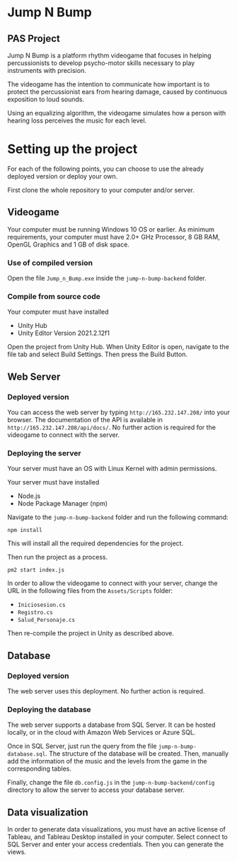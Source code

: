# Jump N Bump
## PAS Project

Jump N Bump is a platform rhythm videogame that focuses in helping percussionists to develop psycho-motor skills necessary to play instruments with precision.

The videogame has the intention to communicate how important is to protect the percussionist ears from hearing damage, caused by continuous exposition to loud sounds.

Using an equalizing algorithm, the videogame simulates how a person with hearing loss perceives the music for each level.

# Setting up the project

For each of the following points, you can choose to use the already deployed version or deploy your own.

First clone the whole repository to your computer and/or server.

## Videogame

Your computer must be running Windows 10 OS or earlier. As minimum requirements, your computer must have 2.0+ GHz Processor, 8 GB RAM, OpenGL Graphics and 1 GB of disk space.

### Use of compiled version
Open the file `Jump_n_Bump.exe` inside the `jump-n-bump-backend` folder.

### Compile from source code

Your computer must have installed
- Unity Hub
- Unity Editor Version 2021.2.12f1

Open the project from Unity Hub. When Unity Editor is open, navigate to the file tab and select Build Settings. Then press the Build Button.

## Web Server

### Deployed version

You can access the web server by typing `http://165.232.147.208/` into your browser. The documentation of the API is available in `http://165.232.147.208/api/docs/`. No further action is required for the videogame to connect with the server.

### Deploying the server

Your server must have an OS with Linux Kernel with admin permissions.

Your server must have installed
- Node.js
- Node Package Manager (npm)

Navigate to the `jump-n-bump-backend` folder and run the following command:

`npm install`

This will install all the required dependencies for the project.

Then run the project as a process.

`pm2 start index.js`

In order to allow the videogame to connect with your server, change the URL in the following files from the `Assets/Scripts` folder:
- `Iniciosesion.cs`
- `Registro.cs`
- `Salud_Personaje.cs`

Then re-compile the project in Unity as described above.

## Database

### Deployed version
The web server uses this deployment. No further action is required.

### Deploying the database
The web server supports a database from SQL Server. It can be hosted locally, or in the cloud with Amazon Web Services or Azure SQL.

Once in SQL Server, just run the query from the file `jump-n-bump-database.sql`. The structure of the database will be created. Then, manually add the information of the music and the levels from the game in the corresponding tables.

Finally, change the file `db.config.js` in the `jump-n-bump-backend/config` directory to allow the server to access your database server.

## Data visualization

In order to generate data visualizations, you must have an active license of Tableau, and Tableau Desktop installed in your computer. Select connect to SQL Server and enter your access credentials. Then you can generate the views.